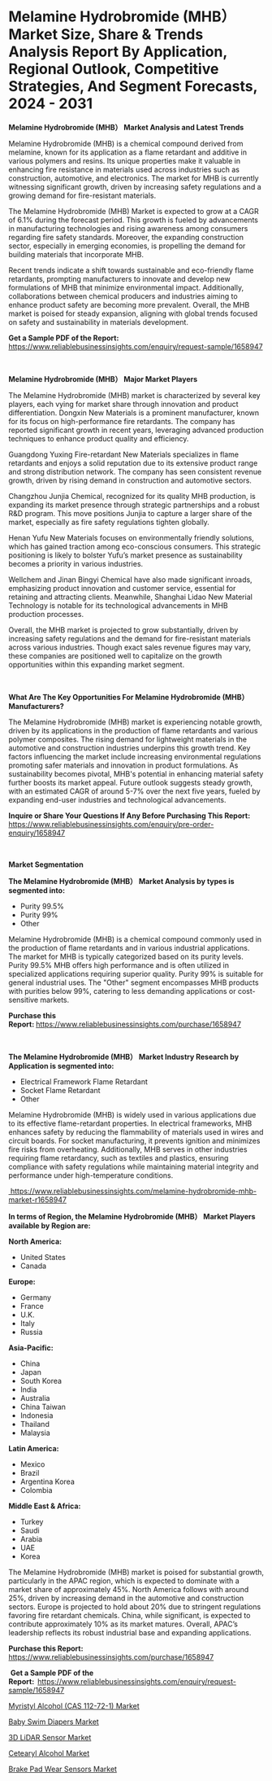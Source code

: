<p><h1>Melamine Hydrobromide (MHB） Market Size, Share & Trends Analysis Report By Application, Regional Outlook, Competitive Strategies, And Segment Forecasts, 2024 - 2031</h1></p><p><strong>Melamine Hydrobromide (MHB） Market Analysis and Latest Trends</strong></p>
<p><p>Melamine Hydrobromide (MHB) is a chemical compound derived from melamine, known for its application as a flame retardant and additive in various polymers and resins. Its unique properties make it valuable in enhancing fire resistance in materials used across industries such as construction, automotive, and electronics. The market for MHB is currently witnessing significant growth, driven by increasing safety regulations and a growing demand for fire-resistant materials.</p><p>The Melamine Hydrobromide (MHB) Market is expected to grow at a CAGR of 6.1% during the forecast period. This growth is fueled by advancements in manufacturing technologies and rising awareness among consumers regarding fire safety standards. Moreover, the expanding construction sector, especially in emerging economies, is propelling the demand for building materials that incorporate MHB.</p><p>Recent trends indicate a shift towards sustainable and eco-friendly flame retardants, prompting manufacturers to innovate and develop new formulations of MHB that minimize environmental impact. Additionally, collaborations between chemical producers and industries aiming to enhance product safety are becoming more prevalent. Overall, the MHB market is poised for steady expansion, aligning with global trends focused on safety and sustainability in materials development.</p></p>
<p><strong>Get a Sample PDF of the Report:&nbsp;</strong> <a href="https://www.reliablebusinessinsights.com/enquiry/request-sample/1658947?utm_campaign=63&utm_medium=2&utm_source=Github&utm_content=ia&utm_term=28092024&utm_id=melamine-hydrobromide-mhb">https://www.reliablebusinessinsights.com/enquiry/request-sample/1658947</a></p>
<p>&nbsp;</p>
<p><strong>Melamine Hydrobromide (MHB） Major Market Players</strong></p>
<p><p>The Melamine Hydrobromide (MHB) market is characterized by several key players, each vying for market share through innovation and product differentiation. Dongxin New Materials is a prominent manufacturer, known for its focus on high-performance fire retardants. The company has reported significant growth in recent years, leveraging advanced production techniques to enhance product quality and efficiency.</p><p>Guangdong Yuxing Fire-retardant New Materials specializes in flame retardants and enjoys a solid reputation due to its extensive product range and strong distribution network. The company has seen consistent revenue growth, driven by rising demand in construction and automotive sectors.</p><p>Changzhou Junjia Chemical, recognized for its quality MHB production, is expanding its market presence through strategic partnerships and a robust R&D program. This move positions Junjia to capture a larger share of the market, especially as fire safety regulations tighten globally.</p><p>Henan Yufu New Materials focuses on environmentally friendly solutions, which has gained traction among eco-conscious consumers. This strategic positioning is likely to bolster Yufu’s market presence as sustainability becomes a priority in various industries.</p><p>Wellchem and Jinan Bingyi Chemical have also made significant inroads, emphasizing product innovation and customer service, essential for retaining and attracting clients. Meanwhile, Shanghai Lidao New Material Technology is notable for its technological advancements in MHB production processes.</p><p>Overall, the MHB market is projected to grow substantially, driven by increasing safety regulations and the demand for fire-resistant materials across various industries. Though exact sales revenue figures may vary, these companies are positioned well to capitalize on the growth opportunities within this expanding market segment.</p></p>
<p>&nbsp;</p>
<p><strong>What Are The Key Opportunities For Melamine Hydrobromide (MHB） Manufacturers?</strong></p>
<p><p>The Melamine Hydrobromide (MHB) market is experiencing notable growth, driven by its applications in the production of flame retardants and various polymer composites. The rising demand for lightweight materials in the automotive and construction industries underpins this growth trend. Key factors influencing the market include increasing environmental regulations promoting safer materials and innovation in product formulations. As sustainability becomes pivotal, MHB's potential in enhancing material safety further boosts its market appeal. Future outlook suggests steady growth, with an estimated CAGR of around 5-7% over the next five years, fueled by expanding end-user industries and technological advancements.</p></p>
<p><strong>Inquire or Share Your Questions If Any Before Purchasing This Report:</strong> <a href="https://www.reliablebusinessinsights.com/enquiry/pre-order-enquiry/1658947?utm_campaign=63&utm_medium=2&utm_source=Github&utm_content=ia&utm_term=28092024&utm_id=melamine-hydrobromide-mhb">https://www.reliablebusinessinsights.com/enquiry/pre-order-enquiry/1658947</a></p>
<p>&nbsp;</p>
<p><strong>Market Segmentation</strong></p>
<p><strong>The Melamine Hydrobromide (MHB） Market Analysis by types is segmented into:</strong></p>
<p><ul><li>Purity 99.5%</li><li>Purity 99%</li><li>Other</li></ul></p>
<p><p>Melamine Hydrobromide (MHB) is a chemical compound commonly used in the production of flame retardants and in various industrial applications. The market for MHB is typically categorized based on its purity levels. Purity 99.5% MHB offers high performance and is often utilized in specialized applications requiring superior quality. Purity 99% is suitable for general industrial uses. The "Other" segment encompasses MHB products with purities below 99%, catering to less demanding applications or cost-sensitive markets.</p></p>
<p><strong>Purchase this Report:&nbsp;</strong><a href="https://www.reliablebusinessinsights.com/purchase/1658947?utm_campaign=63&utm_medium=2&utm_source=Github&utm_content=ia&utm_term=28092024&utm_id=melamine-hydrobromide-mhb">https://www.reliablebusinessinsights.com/purchase/1658947</a></p>
<p>&nbsp;</p>
<p><strong>The Melamine Hydrobromide (MHB） Market Industry Research by Application is segmented into:</strong></p>
<p><ul><li>Electrical Framework Flame Retardant</li><li>Socket Flame Retardant</li><li>Other</li></ul></p>
<p><p>Melamine Hydrobromide (MHB) is widely used in various applications due to its effective flame-retardant properties. In electrical frameworks, MHB enhances safety by reducing the flammability of materials used in wires and circuit boards. For socket manufacturing, it prevents ignition and minimizes fire risks from overheating. Additionally, MHB serves in other industries requiring flame retardancy, such as textiles and plastics, ensuring compliance with safety regulations while maintaining material integrity and performance under high-temperature conditions.</p></p>
<p><a href="https://www.reliablebusinessinsights.com/melamine-hydrobromide-mhb-market-r1658947?utm_campaign=63&utm_medium=2&utm_source=Github&utm_content=ia&utm_term=28092024&utm_id=melamine-hydrobromide-mhb">&nbsp;https://www.reliablebusinessinsights.com/melamine-hydrobromide-mhb-market-r1658947</a></p>
<p><strong>In terms of Region, the Melamine Hydrobromide (MHB） Market Players available by Region are:</strong></p>
<p>
    <p> <strong> North America: </strong>
        <ul>
            <li>United States</li>
            <li>Canada</li>
        </ul>
        </p> 
    <p> <strong> Europe: </strong>
        <ul>
            <li>Germany</li>
            <li>France</li>
            <li>U.K.</li>
            <li>Italy</li>
            <li>Russia</li>
        </ul>
        </p> 
    <p> <strong> Asia-Pacific: </strong>
        <ul>
            <li>China</li>
            <li>Japan</li>
            <li>South Korea</li>
            <li>India</li>
            <li>Australia</li>
            <li>China Taiwan</li>
            <li>Indonesia</li>
            <li>Thailand</li>
            <li>Malaysia</li>
        </ul>
        </p> 
    <p> <strong> Latin America: </strong>
        <ul>
            <li>Mexico</li>
            <li>Brazil</li>
            <li>Argentina Korea</li>
            <li>Colombia</li>
        </ul>
        </p> 
    <p> <strong> Middle East & Africa: </strong>
        <ul>
            <li>Turkey</li>
            <li>Saudi</li>
            <li>Arabia</li>
            <li>UAE</li>
            <li>Korea</li>
        </ul>
    </p>
    </p>
<p><p>The Melamine Hydrobromide (MHB) market is poised for substantial growth, particularly in the APAC region, which is expected to dominate with a market share of approximately 45%. North America follows with around 25%, driven by increasing demand in the automotive and construction sectors. Europe is projected to hold about 20% due to stringent regulations favoring fire retardant chemicals. China, while significant, is expected to contribute approximately 10% as its market matures. Overall, APAC’s leadership reflects its robust industrial base and expanding applications.</p></p>
<p><strong>Purchase this Report: </strong><a href="https://www.reliablebusinessinsights.com/purchase/1658947?utm_campaign=63&utm_medium=2&utm_source=Github&utm_content=ia&utm_term=28092024&utm_id=melamine-hydrobromide-mhb">https://www.reliablebusinessinsights.com/purchase/1658947</a></p>
<p>&nbsp;<strong>Get a Sample PDF of the Report:&nbsp;&nbsp;</strong><a href="https://www.reliablebusinessinsights.com/enquiry/request-sample/1658947?utm_campaign=63&utm_medium=2&utm_source=Github&utm_content=ia&utm_term=28092024&utm_id=melamine-hydrobromide-mhb">https://www.reliablebusinessinsights.com/enquiry/request-sample/1658947</a></p>
<p><strong></strong></p>
<p><p><a href="https://issuu.com/reportprime-2/docs/myristyl-alcohol-cas-112-72-1-marke_773a332dfbb0e4?utm_campaign=63&utm_medium=2&utm_source=Github&utm_content=ia&utm_term=28092024&utm_id=melamine-hydrobromide-mhb">Myristyl Alcohol (CAS 112-72-1) Market</a></p><p><a href="https://github.com/NancyAlvarado586/Market-Research-Report-List-1/blob/main/baby-swim-diapers-market.md?utm_campaign=63&utm_medium=2&utm_source=Github&utm_content=ia&utm_term=28092024&utm_id=melamine-hydrobromide-mhb">Baby Swim Diapers Market</a></p><p><a href="https://www.linkedin.com/pulse/global-3d-lidar-sensor-industry-research-report-competitive-gljxe?trackingId=drG7Z7OQQiCpyvNRwVd4Qg%3D%3D&utm_campaign=63&utm_medium=2&utm_source=Github&utm_content=ia&utm_term=28092024&utm_id=melamine-hydrobromide-mhb">3D LiDAR Sensor Market</a></p><p><a href="https://issuu.com/reportprime-2/docs/cetearyl-alcohol-market-size-2030.p_4e87479831e48e?utm_campaign=63&utm_medium=2&utm_source=Github&utm_content=ia&utm_term=28092024&utm_id=melamine-hydrobromide-mhb">Cetearyl Alcohol Market</a></p><p><a href="https://www.linkedin.com/pulse/what-influencing-future-brake-pad-wear-sensors-market-insights-gekne?trackingId=Lc6cGC77QYi44amJ6oT9Gg%3D%3D&utm_campaign=63&utm_medium=2&utm_source=Github&utm_content=ia&utm_term=28092024&utm_id=melamine-hydrobromide-mhb">Brake Pad Wear Sensors Market</a></p></p>